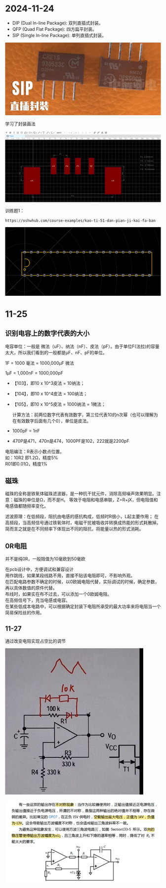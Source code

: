 #  2024-11-24

* DIP (Dual In-line Package): 双列直插式封装。
* QFP (Quad Flat Package): 四方扁平封装。
* SIP (Single In-line Package): 单列直插式封装。

![](/picture/12/img_42.png)

学习了封装画法

![](/picture/11/img_18.png)

训练题1：
    
    https://oshwhub.com/course-examples/kao-ti-51-dan-pian-ji-kai-fa-ban

![](/picture/11/img_19.png)

# 11-25

## 识别电容上的数字代表的大小

电容单位：一般是 微法（uF）、纳法（nF）、皮法（pF）。由于单位F(法拉)的容量太大，所以我们看到的一般都是μF、nF、pF的单位。

1F = 1000 毫法 = 1000,000μF 微法

1μF = 1,000nF = 1000,000pF
    
* 【103】，即10 x 10^3皮法 = 10纳法；
* 【104】，即10 x 10^4皮法 = 100纳法；
* 【105】，即10 x 10^5皮法 = 1000纳法 = 1微法；


    计算方法：前两位数字代表有效数字，第三位代表10的n次幂（也可以理解为在有效数字后面有几个0），单位是皮法。

* 1000pF = 1nF
* 470P是471，470n是474，1000PF是102，222就是2200pF

电阻编注：R表示小数点位置。\
如：10R2 即1.2Ω，精度5% \
R01即0.01Ω，精度1%

## 磁珠

磁珠的全称是铁氧体磁珠滤波器，是一种抗干扰元件，消除高频噪声效果明显。注意：磁珠的单位是Ω，而不是H。
等效于电阻和电感串联，Z=R+jX，但电阻值和电感值都随频率变化。

滤波原理：在低频段，阻抗由电感的感抗构成，低频时R很小，L起主要作用；
在高频段，当高频信号通过铁氧体时，电磁干扰被吸收并转换成热能的形式耗散掉。
简而言之就是在不同频率下体现出不同的阻抗，将能量以热的形式消耗。

##  0R电阻

并不是纯0R，一般阻值为10毫欧到50毫欧

在pcb设计中，方便调试和兼容设计\
用作跳线，如果某段线路不用，直接不贴该电阻即可，不影响外观。\
在匹配电路参数不确定的时候，以0欧姆电阻代替，实际调试的时候，确定参数，再以具体数值的原件代替。\
布线时，如果实在布不过去，可以添加一个0欧姆电阻。\
在高频信号下，充当电感或电容。\
在某些低成本电路中，可以根据确定封装下电阻所承受的最大功率来将电阻当一个简易保险丝的作用。

## 11-27

通过改变电阻实现占空比的调节

![](/picture/11/20.png)

![](/picture/11/img_20.png)


# 